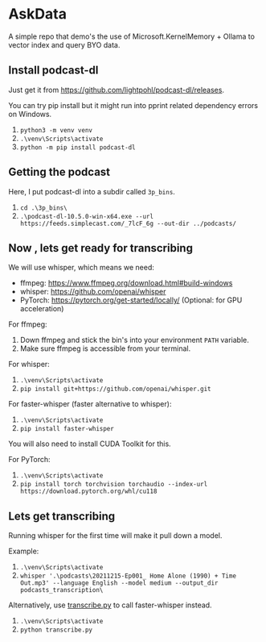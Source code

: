 # AskData

A simple repo that demo's the use of Microsoft.KernelMemory + Ollama to vector index and query BYO data.

## Install podcast-dl

Just get it from <https://github.com/lightpohl/podcast-dl/releases>.

You can try pip install but it might run into pprint related dependency errors on Windows.

1. `python3 -m venv venv`
1. `.\venv\Scripts\activate`
1. `python -m pip install podcast-dl `

## Getting the podcast

Here, I put podcast-dl into a subdir called `3p_bins`.

1. `cd .\3p_bins\`
1. `.\podcast-dl-10.5.0-win-x64.exe --url https://feeds.simplecast.com/_7lcF_6g --out-dir ../podcasts/`

## Now , lets get ready for transcribing

We will use whisper, which means we need:

- ffmpeg: <https://www.ffmpeg.org/download.html#build-windows>
- whisper: <https://github.com/openai/whisper>
- PyTorch: <https://pytorch.org/get-started/locally/> (Optional: for GPU acceleration)

For ffmpeg:

1. Down ffmpeg and stick the bin's into your environment `PATH` variable.
1. Make sure ffmpeg is accessible from your terminal.

For whisper:

1. `.\venv\Scripts\activate`
1. `pip install git+https://github.com/openai/whisper.git`

For faster-whisper (faster alternative to whisper):

1. `.\venv\Scripts\activate`
1. `pip install faster-whisper`

You will also need to install CUDA Toolkit for this.

For PyTorch:

1. `.\venv\Scripts\activate`
1. `pip install torch torchvision torchaudio --index-url https://download.pytorch.org/whl/cu118`

## Lets get transcribing

Running whisper for the first time will make it pull down a model.

Example:

1. `.\venv\Scripts\activate`
1. `whisper '.\podcasts\20211215-Ep001_ Home Alone (1990) + Time Out.mp3' --language English --model medium --output_dir podcasts_transcription\`

Alternatively, use [transcribe.py](./transcribe.py) to call faster-whisper instead.

1. `.\venv\Scripts\activate`
1. `python transcribe.py`
